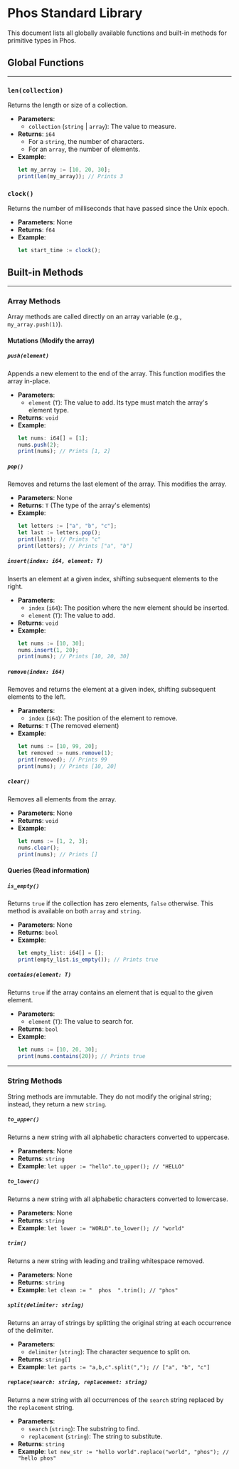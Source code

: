 # Phos Standard Library

This document lists all globally available functions and built-in methods for primitive types in Phos.

## Global Functions

---

### `len(collection)`
Returns the length or size of a collection.

-   **Parameters**:
    -   `collection` (`string` | `array`): The value to measure.
-   **Returns**: `i64`
    -   For a `string`, the number of characters.
    -   For an `array`, the number of elements.
-   **Example**:
    ```js
    let my_array := [10, 20, 30];
    print(len(my_array)); // Prints 3
    ```

### `clock()`
Returns the number of milliseconds that have passed since the Unix epoch.

-   **Parameters**: None
-   **Returns**: `f64`
-   **Example**:
    ```js
    let start_time := clock();
    ```

## Built-in Methods

---

### Array Methods

Array methods are called directly on an array variable (e.g., `my_array.push(1)`).

#### **Mutations (Modify the array)**

##### `push(element)`
Appends a new element to the end of the array. This function modifies the array in-place.
-   **Parameters**:
    -   `element` (`T`): The value to add. Its type must match the array's element type.
-   **Returns**: `void`
-   **Example**:
    ```js
    let nums: i64[] = [1];
    nums.push(2);
    print(nums); // Prints [1, 2]
    ```

##### `pop()`
Removes and returns the last element of the array. This modifies the array.
-   **Parameters**: None
-   **Returns**: `T` (The type of the array's elements)
-   **Example**:
    ```js
    let letters := ["a", "b", "c"];
    let last := letters.pop();
    print(last); // Prints "c"
    print(letters); // Prints ["a", "b"]
    ```

##### `insert(index: i64, element: T)`
Inserts an element at a given index, shifting subsequent elements to the right.
-   **Parameters**:
    -   `index` (`i64`): The position where the new element should be inserted.
    -   `element` (`T`): The value to add.
-   **Returns**: `void`
-   **Example**:
    ```js
    let nums := [10, 30];
    nums.insert(1, 20);
    print(nums); // Prints [10, 20, 30]
    ```

##### `remove(index: i64)`
Removes and returns the element at a given index, shifting subsequent elements to the left.
-   **Parameters**:
    -   `index` (`i64`): The position of the element to remove.
-   **Returns**: `T` (The removed element)
-   **Example**:
    ```js
    let nums := [10, 99, 20];
    let removed := nums.remove(1);
    print(removed); // Prints 99
    print(nums); // Prints [10, 20]
    ```

##### `clear()`
Removes all elements from the array.
-   **Parameters**: None
-   **Returns**: `void`
-   **Example**:
    ```js
    let nums := [1, 2, 3];
    nums.clear();
    print(nums); // Prints []
    ```

#### **Queries (Read information)**

##### `is_empty()`
Returns `true` if the collection has zero elements, `false` otherwise. This method is available on both `array` and `string`.
-   **Parameters**: None
-   **Returns**: `bool`
-   **Example**:
    ```js
    let empty_list: i64[] = [];
    print(empty_list.is_empty()); // Prints true
    ```

##### `contains(element: T)`
Returns `true` if the array contains an element that is equal to the given element.
-   **Parameters**:
    -   `element` (`T`): The value to search for.
-   **Returns**: `bool`
-   **Example**:
    ```js
    let nums := [10, 20, 30];
    print(nums.contains(20)); // Prints true
    ```

---

### String Methods

String methods are immutable. They do not modify the original string; instead, they return a new `string`.

##### `to_upper()`
Returns a new string with all alphabetic characters converted to uppercase.
-   **Parameters**: None
-   **Returns**: `string`
-   **Example**: `let upper := "hello".to_upper(); // "HELLO"`

##### `to_lower()`
Returns a new string with all alphabetic characters converted to lowercase.
-   **Parameters**: None
-   **Returns**: `string`
-   **Example**: `let lower := "WORLD".to_lower(); // "world"`

##### `trim()`
Returns a new string with leading and trailing whitespace removed.
-   **Parameters**: None
-   **Returns**: `string`
-   **Example**: `let clean := "  phos  ".trim(); // "phos"`

##### `split(delimiter: string)`
Returns an array of strings by splitting the original string at each occurrence of the delimiter.
-   **Parameters**:
    -   `delimiter` (`string`): The character sequence to split on.
-   **Returns**: `string[]`
-   **Example**: `let parts := "a,b,c".split(","); // ["a", "b", "c"]`

##### `replace(search: string, replacement: string)`
Returns a new string with all occurrences of the `search` string replaced by the `replacement` string.
-   **Parameters**:
    -   `search` (`string`): The substring to find.
    -   `replacement` (`string`): The string to substitute.
-   **Returns**: `string`
-   **Example**: `let new_str := "hello world".replace("world", "phos"); // "hello phos"`
